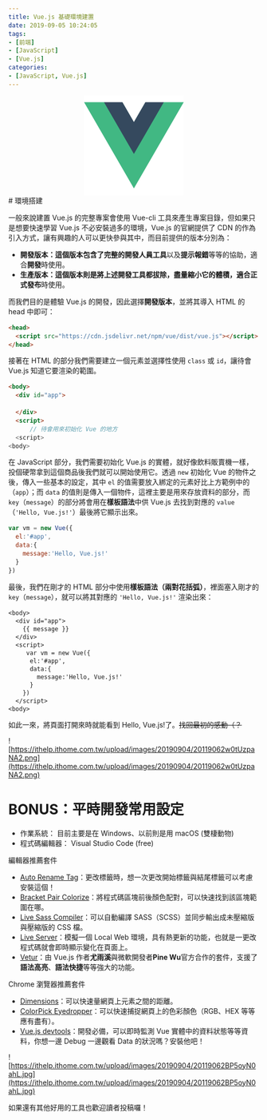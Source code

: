 ```yaml
---
title: Vue.js 基礎環境建置
date: 2019-09-05 10:24:05
tags:
- [前端]
- [JavaScript]
- [Vue.js]
categories: 
- [JavaScript, Vue.js]
---
```


<div style="display:flex;justify-content:center;">
  <img style="object-fit:cover;" alt="vue-logo" src='/images/vue-logo.png' width='200px' height='200px' />
</div>
# 環境搭建

一般來說建置 Vue.js 的完整專案會使用 Vue-cli 工具來產生專案目錄，但如果只是想要快速學習 Vue.js 不必安裝過多的環境，Vue.js 的官網提供了 CDN 的作為引入方式，讓有興趣的人可以更快參與其中，而目前提供的版本分別為：

- **開發版本：**這個版本包含了**完整的開發人員工具**以及**提示報錯**等等的協助，適合**開發**時使用。
- **生產版本：**這個版本則是將上述開發工具都拔除，盡量縮小它的體積，適合**正式發布**時使用。

而我們目的是體驗 Vue.js 的開發，因此選擇**開發版本**，並將其導入 HTML 的 head 中即可：
```html
<head>
  <script src="https://cdn.jsdelivr.net/npm/vue/dist/vue.js"></script>
</head>
```

接著在 HTML 的部分我們需要建立一個元素並選擇性使用 `class` 或 `id`，讓待會 Vue.js 知道它要渲染的範圍。

```html
<body>
  <div id="app">

  </div>
  <script>
      // 待會用來初始化 Vue 的地方
  <script>
<body>
```

<!--more-->

在 JavaScript 部分，我們需要初始化 Vue.js 的實體，就好像飲料販賣機一樣，投個硬幣拿到這個商品後我們就可以開始使用它。透過 `new` 初始化 Vue 的物件之後，傳入一些基本的設定，其中 `el` 的值需要放入綁定的元素好比上方範例中的（`app`）；而 `data` 的值則是傳入一個物件，這裡主要是用來存放資料的部分，而 `key`（`message`）的部分將會用在**樣板語法**中供 Vue.js 去找到對應的 `value`（`'Hello, Vue.js!'`）最後將它顯示出來。

```javascript
var vm = new Vue({
  el:'#app',
  data:{
    message:'Hello, Vue.js!'
  } 
})
```

最後，我們在剛才的 HTML 部分中使用**樣板語法（兩對花括弧）**，裡面塞入剛才的 `key`（`message`），就可以將其對應的 `'Hello, Vue.js!'` 渲染出來：

```
<body>
  <div id="app">
    {{ message }}
  </div>
  <script>
     var vm = new Vue({
      el:'#app',
      data:{
        message:'Hello, Vue.js!'
      } 
    })
  </script>
<body>
```

如此一來，將頁面打開來時就能看到 Hello, Vue.js!了。~~找回最初的感動（？~~

![https://ithelp.ithome.com.tw/upload/images/20190904/20119062w0tUzpaNA2.png](https://ithelp.ithome.com.tw/upload/images/20190904/20119062w0tUzpaNA2.png)

# BONUS：平時開發常用設定
- 作業系統： 目前主要是在 Windows、以前則是用 macOS (雙棲動物)
- 程式碼編輯器： Visual Studio Code (free)

編輯器推薦套件
- [Auto Rename Tag](https://marketplace.visualstudio.com/items?itemName=formulahendry.auto-rename-tag)：更改標籤時，想一次更改開始標籤與結尾標籤可以考慮安裝這個！
- [Bracket Pair Colorize](https://marketplace.visualstudio.com/items?itemName=CoenraadS.bracket-pair-colorizer)：將程式碼區塊前後顏色配對，可以快速找到該區塊範圍在哪。
- [Live Sass Compiler](https://marketplace.visualstudio.com/items?itemName=ritwickdey.live-sass)：可以自動編譯 SASS（SCSS）並同步輸出成未壓縮版與壓縮版的 CSS 檔。
- [Live Server](https://marketplace.visualstudio.com/items?itemName=ritwickdey.LiveServer)：模擬一個 Local Web 環境，具有熱更新的功能，也就是一更改程式碼就會即時顯示變化在頁面上。
- [Vetur](https://marketplace.visualstudio.com/items?itemName=octref.vetur)：由 Vue.js 作者**尤雨溪**與微軟開發者**Pine Wu**官方合作的套件，支援了**語法高亮**、**語法快捷**等等強大的功能。

Chrome 瀏覽器推薦套件
- [Dimensions](https://chrome.google.com/webstore/detail/dimensions/baocaagndhipibgklemoalmkljaimfdj)：可以快速量網頁上元素之間的距離。
- [ColorPick Eyedropper](https://chrome.google.com/webstore/detail/colorpick-eyedropper/ohcpnigalekghcmgcdcenkpelffpdolg)：可以快速捕捉網頁上的色彩顏色（RGB、HEX 等等應有盡有）。
- [Vue.js devtools](https://chrome.google.com/webstore/detail/vuejs-devtools/nhdogjmejiglipccpnnnanhbledajbpd)：開發必備，可以即時監測 Vue 實體中的資料狀態等等資料，你想一邊 Debug 一邊觀看 Data 的狀況嗎？安裝他吧！

![https://ithelp.ithome.com.tw/upload/images/20190904/20119062BP5oyN0ahL.jpg](https://ithelp.ithome.com.tw/upload/images/20190904/20119062BP5oyN0ahL.jpg)

如果還有其他好用的工具也歡迎讀者投稿囉！
